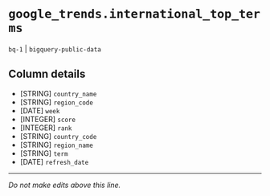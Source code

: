 # `google_trends.international_top_terms`
`bq-1` | `bigquery-public-data`

## Column details
* [STRING]    `country_name`
* [STRING]    `region_code`
* [DATE]      `week`
* [INTEGER]   `score`
* [INTEGER]   `rank`
* [STRING]    `country_code`
* [STRING]    `region_name`
* [STRING]    `term`
* [DATE]      `refresh_date`

-------------------------------------------------------------------------------
*Do not make edits above this line.*
